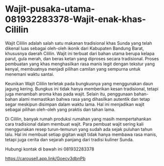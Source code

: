 # Wajit-pusaka-utama-081932283378-Wajit-enak-khas-Cililin
Wajit Cililin adalah salah satu makanan tradisional khas Sunda yang telah dikenal luas sebagai oleh-oleh ikonik dari Kabupaten Bandung Barat, khususnya daerah Cililin. Wajit ini terbuat dari bahan utama berupa kelapa parut, gula merah, dan beras ketan yang diproses secara tradisional. Proses pembuatan yang khas menghasilkan rasa manis legit dengan tekstur yang kenyal, membuatnya menjadi pilihan camilan yang sempurna untuk menemani waktu santai.

Keunikan Wajit Cililin terletak pada bungkusnya yang menggunakan daun jagung kering. Bungkus ini tidak hanya memberikan kesan tradisional, tetapi juga menambah aroma khas pada wajit. Selain itu, penggunaan bahan-bahan alami memastikan bahwa rasa yang dihasilkan autentik dan tetap segar meskipun disimpan dalam waktu lama. Hal ini menjadikan wajit sebagai pilihan oleh-oleh yang praktis dan tahan lama.

Di Cililin, banyak rumah produksi rumahan yang masih mempertahankan cara tradisional dalam membuat wajit. Para pembuat wajit sering kali menggunakan resep turun-temurun yang sudah ada sejak puluhan tahun lalu. Hal ini membuat setiap gigitan wajit tidak hanya membawa rasa manis, tetapi juga cerita dan sejarah panjang dari tradisi kuliner Sunda.

Hubungi kontak di bawah ini
081932283378

https://carousell.app.link/Goecv3dbnPb
